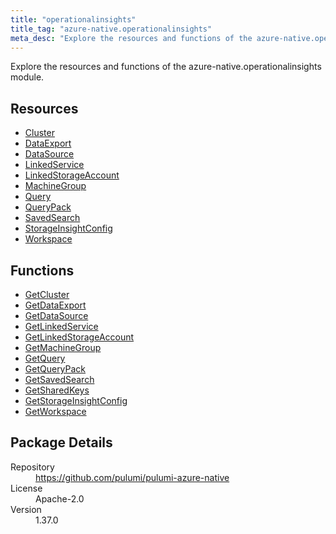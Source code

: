 ```yaml
---
title: "operationalinsights"
title_tag: "azure-native.operationalinsights"
meta_desc: "Explore the resources and functions of the azure-native.operationalinsights module."
---
```


<!-- WARNING: this file was generated by Pulumi Docs Generator. -->
<!-- Do not edit by hand unless you're certain you know what you are doing! -->

Explore the resources and functions of the azure-native.operationalinsights module.

<h2 id="resources">Resources</h2>
<ul class="api">
    <li><a href="cluster" title="Cluster"><span class="symbol resource"></span>Cluster</a></li>
    <li><a href="dataexport" title="DataExport"><span class="symbol resource"></span>DataExport</a></li>
    <li><a href="datasource" title="DataSource"><span class="symbol resource"></span>DataSource</a></li>
    <li><a href="linkedservice" title="LinkedService"><span class="symbol resource"></span>LinkedService</a></li>
    <li><a href="linkedstorageaccount" title="LinkedStorageAccount"><span class="symbol resource"></span>LinkedStorageAccount</a></li>
    <li><a href="machinegroup" title="MachineGroup"><span class="symbol resource"></span>MachineGroup</a></li>
    <li><a href="query" title="Query"><span class="symbol resource"></span>Query</a></li>
    <li><a href="querypack" title="QueryPack"><span class="symbol resource"></span>QueryPack</a></li>
    <li><a href="savedsearch" title="SavedSearch"><span class="symbol resource"></span>SavedSearch</a></li>
    <li><a href="storageinsightconfig" title="StorageInsightConfig"><span class="symbol resource"></span>StorageInsightConfig</a></li>
    <li><a href="workspace" title="Workspace"><span class="symbol resource"></span>Workspace</a></li>
</ul>

<h2 id="functions">Functions</h2>
<ul class="api">
    <li><a href="getcluster" title="GetCluster"><span class="symbol function"></span>GetCluster</a></li>
    <li><a href="getdataexport" title="GetDataExport"><span class="symbol function"></span>GetDataExport</a></li>
    <li><a href="getdatasource" title="GetDataSource"><span class="symbol function"></span>GetDataSource</a></li>
    <li><a href="getlinkedservice" title="GetLinkedService"><span class="symbol function"></span>GetLinkedService</a></li>
    <li><a href="getlinkedstorageaccount" title="GetLinkedStorageAccount"><span class="symbol function"></span>GetLinkedStorageAccount</a></li>
    <li><a href="getmachinegroup" title="GetMachineGroup"><span class="symbol function"></span>GetMachineGroup</a></li>
    <li><a href="getquery" title="GetQuery"><span class="symbol function"></span>GetQuery</a></li>
    <li><a href="getquerypack" title="GetQueryPack"><span class="symbol function"></span>GetQueryPack</a></li>
    <li><a href="getsavedsearch" title="GetSavedSearch"><span class="symbol function"></span>GetSavedSearch</a></li>
    <li><a href="getsharedkeys" title="GetSharedKeys"><span class="symbol function"></span>GetSharedKeys</a></li>
    <li><a href="getstorageinsightconfig" title="GetStorageInsightConfig"><span class="symbol function"></span>GetStorageInsightConfig</a></li>
    <li><a href="getworkspace" title="GetWorkspace"><span class="symbol function"></span>GetWorkspace</a></li>
</ul>

<h2 id="package-details">Package Details</h2>
<dl class="package-details">
	<dt>Repository</dt>
	<dd><a href="https://github.com/pulumi/pulumi-azure-native">https://github.com/pulumi/pulumi-azure-native</a></dd>
	<dt>License</dt>
	<dd>Apache-2.0</dd>
	<dt>Version</dt>
	<dd>1.37.0</dd>
</dl>

